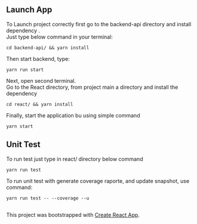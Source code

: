 ## Launch App
To Launch project correctly first go to the backend-api directory and install dependency . <br />
Just type below command in your terminal: <br />
```
cd backend-api/ && yarn install 
```
Then start backend, type:
```
yarn run start
```
Next, open second terminal. <br />
Go to the React directory, from project main a directory and install the dependency <br />

```
cd react/ && yarn install
```
Finally, start the application bu using simple command
```
yarn start 
```
## Unit Test
To run test just type in react/ directory below command
```
yarn run test
``` 
To run unit test with generate coverage raporte, and update snapshot, use command:
```
yarn run test -- --coverage --u
```
##
This project was bootstrapped with [Create React App](https://github.com/facebook/create-react-app).